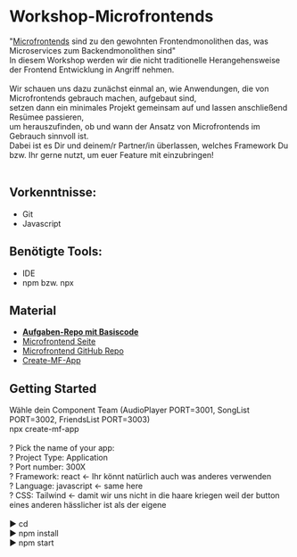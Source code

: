 # Workshop-Microfrontends

"[Microfrontends](https://micro-frontends.org) sind zu den gewohnten Frontendmonolithen das, was Microservices zum Backendmonolithen sind" <br/>
In diesem Workshop werden wir die nicht traditionelle Herangehensweise der Frontend Entwicklung in Angriff nehmen.<br/><br/>
Wir schauen uns dazu zunächst einmal an, wie Anwendungen, die von Microfrontends gebrauch machen, aufgebaut sind, <br/>
setzen dann ein minimales Projekt gemeinsam auf und lassen anschließend Resümee passieren, <br>
um herauszufinden, ob und wann der Ansatz von Microfrontends im Gebrauch sinnvoll ist. <br/>
Dabei ist es Dir und deinem/r Partner/in überlassen, welches Framework Du bzw. Ihr gerne nutzt, um euer Feature mit einzubringen!<br/>
<br>

## Vorkenntnisse:
- Git
- Javascript 

## Benötigte Tools:
- IDE
- npm bzw. npx

## Material
- <b>[Aufgaben-Repo mit Basiscode](https://github.com/Taha-Moujtahid/Workshop-Microfrontends)</b>
- [Microfrontend Seite](https://micro-frontends.org)
- [Microfrontend GitHub Repo](https://github.com/neuland/micro-frontends)
- [Create-MF-App](https://github.com/jherr/create-mf-app)

## Getting Started 
Wähle dein Component Team (AudioPlayer PORT=3001, SongList PORT=3002, FriendsList PORT=3003) <br/>
npx create-mf-app <br/>
<br/>
? Pick the name of your app: <ComponentName> <br/>
? Project Type: Application <br/>
? Port number: 300X <br/>
? Framework: react <- Ihr könnt natürlich auch was anderes verwenden <br/>
? Language: javascript <- same here <br/>
? CSS: Tailwind <- damit wir uns nicht in die haare kriegen weil der button eines anderen hässlicher ist als der eigene <br/>
<br/> 
▶️ cd <ComponentName> <br/>
▶️ npm install <br/>
▶️ npm start <br/>
